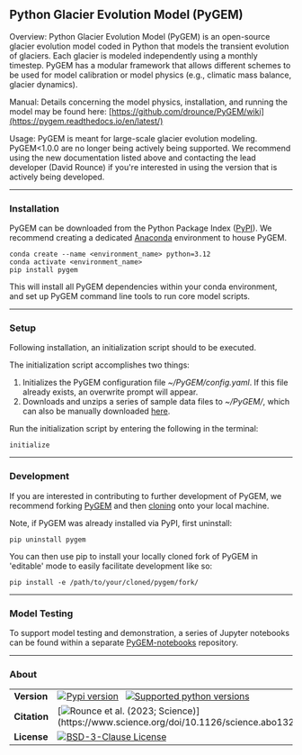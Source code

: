 ## Python Glacier Evolution Model (PyGEM)

Overview: Python Glacier Evolution Model (PyGEM) is an open-source glacier evolution model coded in Python that models the transient evolution of glaciers. Each glacier is modeled independently using a monthly timestep. PyGEM has a modular framework that allows different schemes to be used for model calibration or model physics (e.g., climatic mass balance, glacier dynamics).

Manual: Details concerning the model physics, installation, and running the model may be found here: [https://github.com/drounce/PyGEM/wiki](https://pygem.readthedocs.io/en/latest/)

Usage: PyGEM is meant for large-scale glacier evolution modeling.  PyGEM<1.0.0 are no longer being actively being supported. We recommend using the new documentation listed above and contacting the lead developer (David Rounce) if you're interested in using the version that is actively being developed.

***

### Installation
PyGEM can be downloaded from the Python Package Index ([PyPI](https://pypi.org/project/pygem/)).  We recommend creating a dedicated [Anaconda](https://anaconda.org/) environment to house PyGEM.
```
conda create --name <environment_name> python=3.12
conda activate <environment_name>
pip install pygem
```
This will install all PyGEM dependencies within your conda environment, and set up PyGEM command line tools to run core model scripts.

***

### Setup
Following installation, an initialization script should to be executed.

The initialization script accomplishes two things:
1. Initializes the PyGEM configuration file *~/PyGEM/config.yaml*.  If this file already exists, an overwrite prompt will appear.
2. Downloads and unzips a series of sample data files to *~/PyGEM/*, which can also be manually downloaded [here](https://drive.google.com/file/d/1Wu4ZqpOKxnc4EYhcRHQbwGq95FoOxMfZ/view?usp=drive_link).

Run the initialization script by entering the following in the terminal:
```
initialize
```

***

### Development
If you are interested in contributing to further development of PyGEM, we recommend forking [PyGEM](https://github.com/PyGEM-Community/PyGEM) and then [cloning](https://docs.github.com/en/repositories/creating-and-managing-repositories/cloning-a-repository) onto your local machine.

Note, if PyGEM was already installed via PyPI, first uninstall:
```
pip uninstall pygem
````

You can then use pip to install your locally cloned fork of PyGEM in 'editable' mode to easily facilitate development like so:
```
pip install -e /path/to/your/cloned/pygem/fork/
```

***

### Model Testing

To support model testing and demonstration, a series of Jupyter notebooks can be found within a separate [PyGEM-notebooks](https://github.com/PyGEM-Community/PyGEM-notebooks) repository. 

***

### About

|  |  |
|---|---|
| **Version** | [![Pypi version](https://img.shields.io/pypi/v/pygem.svg)](https://pypi.python.org/pypi/pygem) &nbsp; [![Supported python versions](https://img.shields.io/pypi/pyversions/pygem.svg)](https://pypi.python.org/pypi/pygem) |
| **Citation** | [![Rounce et al. (2023; Science)](https://img.shields.io/badge/Citation-Rounce%20et%20al.%20(2023;%20Science)%20paper-orange.svg)](https://www.science.org/doi/10.1126/science.abo1324) |
| **License** | [![BSD-3-Clause License](https://img.shields.io/pypi/l/pygem.svg)](https://github.com/PyGEM-Community/PyGEM/blob/master/LICENSE) |

